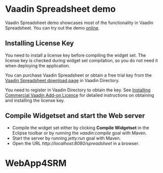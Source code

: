 
# Vaadin Spreadsheet demo

Vaadin Spreadsheet demo showcases most of the functionality
in Vaadin Spreadsheet. You can try out the demo [online](http://demo.vaadin.com/spreadsheet/).

## Installing License Key
You need to install a license key before compiling the widget set. The license
key is checked during widget set compilation, so you do not need it when
deploying the application.

You can purchase Vaadin Spreadsheet or obtain a free trial key from the
[Vaadin Spreadsheet download page](https://vaadin.com/directory#addon/vaadin-spreadsheet)
in Vaadin Directory.

You need to register in Vaadin Directory to
obtain the key. See [Installing Commercial Vaadin Add-on Licence](https://vaadin.com/docs/-/part/framework/addons/addons-cval.html)
for detailed instructions on obtaining and installing the license key.

## Compile Widgetset and start the Web server
* Compile the widget set either by clicking **Compile Widgetset** in the Eclipse
  toolbar or by running the *vaadin:compile* goal with Maven.
* Start the server by running *jetty:run* goal with Maven.
* Open the URL *http://localhost:8080/spreadsheet* in a browser.

# WebApp4SRM

